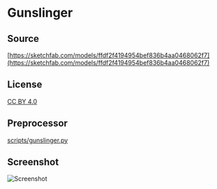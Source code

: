 # Gunslinger

## Source

[https://sketchfab.com/models/ffdf2f4194954bef836b4aa0468062f7](https://sketchfab.com/models/ffdf2f4194954bef836b4aa0468062f7)

## License

[CC BY 4.0](https://creativecommons.org/licenses/by/4.0/)

## Preprocessor

[scripts/gunslinger.py](../../scripts/gunslinger.py)

## Screenshot

![Screenshot](screenshot.png)
